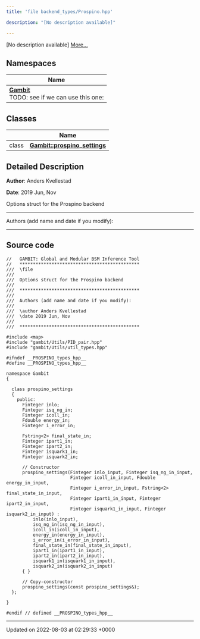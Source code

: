 ```yaml
---
title: 'file backend_types/Prospino.hpp'

description: "[No description available]"

---
```







[No description available] [More...](#detailed-description)

## Namespaces

| Name           |
| -------------- |
| **[Gambit](/documentation/code/gambit_sphinx/namespaces/namespacegambit/)** <br>TODO: see if we can use this one:  |

## Classes

|                | Name           |
| -------------- | -------------- |
| class | **[Gambit::prospino_settings](/documentation/code/gambit_sphinx/classes/classgambit_1_1prospino__settings/)**  |

## Detailed Description


**Author**: Anders Kvellestad 

**Date**: 2019 Jun, Nov

Options struct for the Prospino backend



------------------

Authors (add name and date if you modify):



------------------




## Source code

```
//   GAMBIT: Global and Modular BSM Inference Tool
//   *********************************************
///  \file
///
///  Options struct for the Prospino backend
///
///  *********************************************
///
///  Authors (add name and date if you modify):
///
///  \author Anders Kvellestad
///  \date 2019 Jun, Nov
///
///  *********************************************

#include <map>
#include "gambit/Utils/PID_pair.hpp"
#include "gambit/Utils/util_types.hpp"

#ifndef __PROSPINO_types_hpp__
#define __PROSPINO_types_hpp__

namespace Gambit
{

  class prospino_settings
  {
    public:
      Finteger inlo;
      Finteger isq_ng_in;
      Finteger icoll_in;
      Fdouble energy_in;
      Finteger i_error_in;

      Fstring<2> final_state_in;
      Finteger ipart1_in;
      Finteger ipart2_in;
      Finteger isquark1_in;
      Finteger isquark2_in;

      // Constructor
      prospino_settings(Finteger inlo_input, Finteger isq_ng_in_input,
                        Finteger icoll_in_input, Fdouble energy_in_input,
                        Finteger i_error_in_input, Fstring<2> final_state_in_input,
                        Finteger ipart1_in_input, Finteger ipart2_in_input,
                        Finteger isquark1_in_input, Finteger isquark2_in_input) :
          inlo(inlo_input),
          isq_ng_in(isq_ng_in_input),
          icoll_in(icoll_in_input),
          energy_in(energy_in_input),
          i_error_in(i_error_in_input),
          final_state_in(final_state_in_input),
          ipart1_in(ipart1_in_input),
          ipart2_in(ipart2_in_input),
          isquark1_in(isquark1_in_input),
          isquark2_in(isquark2_in_input)
      { }

      // Copy-constructor
      prospino_settings(const prospino_settings&);
  };

}

#endif // defined __PROSPINO_types_hpp__
```


-------------------------------

Updated on 2022-08-03 at 02:29:33 +0000
